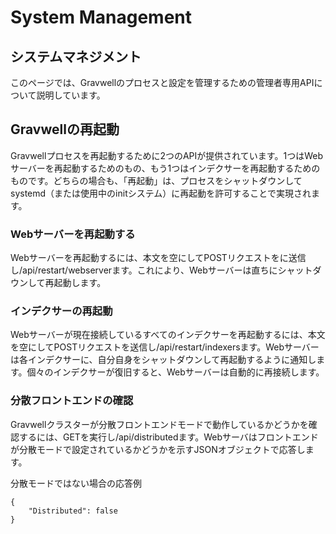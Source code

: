 # System Management
## システムマネジメント

このページでは、Gravwellのプロセスと設定を管理するための管理者専用APIについて説明しています。

## Gravwellの再起動

Gravwellプロセスを再起動するために2つのAPIが提供されています。1つはWebサーバーを再起動するためのもの、もう1つはインデクサーを再起動するためのものです。どちらの場合も、「再起動」は、プロセスをシャットダウンしてsystemd（または使用中のinitシステム）に再起動を許可することで実現されます。

### Webサーバーを再起動する

Webサーバーを再起動するには、本文を空にしてPOSTリクエストをに送信し/api/restart/webserverます。これにより、Webサーバーは直ちにシャットダウンして再起動します。

### インデクサーの再起動

Webサーバーが現在接続しているすべてのインデクサーを再起動するには、本文を空にしてPOSTリクエストを送信し/api/restart/indexersます。Webサーバーは各インデクサーに、自分自身をシャットダウンして再起動するように通知します。個々のインデクサーが復旧すると、Webサーバーは自動的に再接続します。

### 分散フロントエンドの確認

Gravwellクラスターが分散フロントエンドモードで動作しているかどうかを確認するには、GETを実行し/api/distributedます。Webサーバはフロントエンドが分散モードで設定されているかどうかを示すJSONオブジェクトで応答します。

分散モードではない場合の応答例

```
{
	"Distributed": false
}
```

